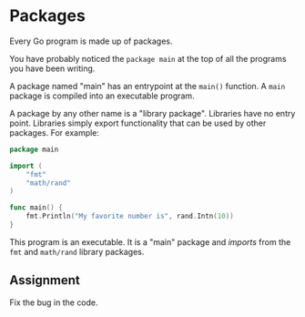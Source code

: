 # Packages

Every Go program is made up of packages.

You have probably noticed the `package main` at the top of all the programs you have been writing.

A package named "main" has an entrypoint at the `main()` function. A `main` package is compiled into an executable program.

A package by any other name is a "library package". Libraries have no entry point. Libraries simply export functionality that can be used by other packages. For example:

```go
package main

import (
	"fmt"
	"math/rand"
)

func main() {
	fmt.Println("My favorite number is", rand.Intn(10))
}
```

This program is an executable. It is a "main" package and *imports* from the `fmt` and `math/rand` library packages.

## Assignment

Fix the bug in the code.
